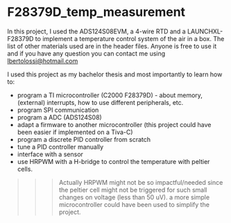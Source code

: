 # F28379D_temp_measurement
In this project, I used the ADS124S08EVM, a 4-wire RTD and a LAUNCHXL-F28379D to implement a temperature control system of the air in a box. The list of other
materials used are in the header files. Anyone is free to use it and if you have any question you can contact me using lbertolossi@hotmail.com

I used this project as my bachelor thesis and most importantly to learn how to:
- program a TI microcontroller (C2000 F28379D) - about memory, (external) interrupts, how to use different peripherals, etc.
- program SPI communication
- program a ADC (ADS124S08)
- adapt a firmware to another microcontroller (this project could have been easier if implemented on a Tiva-C)
- program a discrete PID controller from scratch
- tune a PID controller manually
- interface with a sensor
- use HRPWM with a H-bridge to control the temperature with peltier cells. 

>>> Actually HRPWM might not be so impactful/needed since the peltier cell might not be triggered for such small changes on voltage (less than 50 uV).
>>> a more simple microcontroller could have been used to simplify the project.
